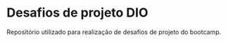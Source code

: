 # Desafios de projeto DIO
Repositório utilizado para realização de desafios de projeto do bootcamp.
